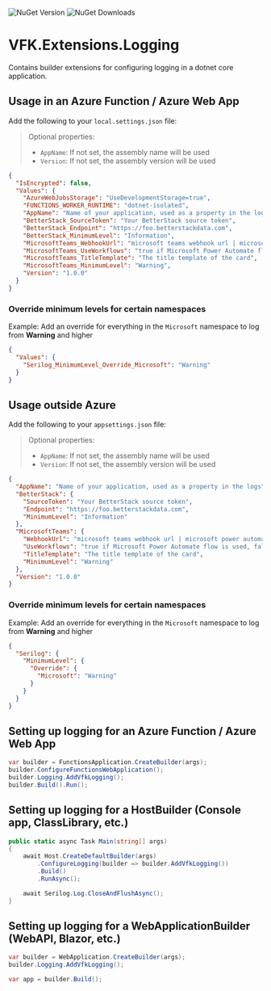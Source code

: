 ![NuGet Version](https://img.shields.io/nuget/v/VFK.Extensions.Logging.svg)
![NuGet Downloads](https://img.shields.io/nuget/dt/VFK.Extensions.Logging.svg)

# VFK.Extensions.Logging

Contains builder extensions for configuring logging in a dotnet core application.

## Usage in an Azure Function / Azure Web App

Add the following to your `local.settings.json` file:

> Optional properties:
> - `AppName`: If not set, the assembly name will be used
> - `Version`: If not set, the assembly version will be used

```json
{
  "IsEncrypted": false,
  "Values": {
    "AzureWebJobsStorage": "UseDevelopmentStorage=true",
    "FUNCTIONS_WORKER_RUNTIME": "dotnet-isolated",
    "AppName": "Name of your application, used as a property in the logs",
    "BetterStack_SourceToken": "Your BetterStack source token",
    "BetterStack_Endpoint": "https://foo.betterstackdata.com",
    "BetterStack_MinimumLevel": "Information",
    "MicrosoftTeams_WebhookUrl": "microsoft teams webhook url | microsoft power automate flow url if UseWorkflows is set to true",
    "MicrosoftTeams_UseWorkflows": "true if Microsoft Power Automate flow is used, false if Microsoft Teams webhook is used (default is true)",
    "MicrosoftTeams_TitleTemplate": "The title template of the card",
    "MicrosoftTeams_MinimumLevel": "Warning",
    "Version": "1.0.0"
  }
}
```

### Override minimum levels for certain namespaces

Example: Add an override for everything in the `Microsoft` namespace to log from **Warning** and higher
```json
{
  "Values": {
    "Serilog_MinimumLevel_Override_Microsoft": "Warning"
  }
}
```

## Usage outside Azure

Add the following to your `appsettings.json` file:

> Optional properties:
> - `AppName`: If not set, the assembly name will be used
> - `Version`: If not set, the assembly version will be used

```json
{
  "AppName": "Name of your application, used as a property in the logs",
  "BetterStack": {
    "SourceToken": "Your BetterStack source token",
    "Endpoint": "https://foo.betterstackdata.com",
    "MinimumLevel": "Information"
  },
  "MicrosoftTeams": {
    "WebhookUrl": "microsoft teams webhook url | microsoft power automate flow url if UseWorkflows is set to true",
    "UseWorkflows": "true if Microsoft Power Automate flow is used, false if Microsoft Teams webhook is used (default is true)",
    "TitleTemplate": "The title template of the card",
    "MinimumLevel": "Warning"
  },
  "Version": "1.0.0"
}
```

### Override minimum levels for certain namespaces

Example: Add an override for everything in the `Microsoft` namespace to log from **Warning** and higher
```json
{
  "Serilog": {
    "MinimumLevel": {
      "Override": {
        "Microsoft": "Warning"
      }
    }
  }
}
```

## Setting up logging for an Azure Function / Azure Web App

```csharp
var builder = FunctionsApplication.CreateBuilder(args);
builder.ConfigureFunctionsWebApplication();
builder.Logging.AddVfkLogging();
builder.Build().Run();
```

## Setting up logging for a HostBuilder (Console app, ClassLibrary, etc.)

```csharp
public static async Task Main(string[] args)
{
    await Host.CreateDefaultBuilder(args)
        .ConfigureLogging(builder => builder.AddVfkLogging())
        .Build()
        .RunAsync();

    await Serilog.Log.CloseAndFlushAsync();
}
```

## Setting up logging for a WebApplicationBuilder (WebAPI, Blazor, etc.)

```csharp
var builder = WebApplication.CreateBuilder(args);
builder.Logging.AddVfkLogging();

var app = builder.Build();
```